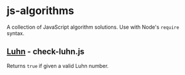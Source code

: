 # js-algorithms

A collection of JavaScript algorithm solutions. Use with Node's `require` syntax.


## [Luhn](https://en.wikipedia.org/wiki/Luhn_algorithm) - check-luhn.js

Returns `true` if given a valid Luhn number.
